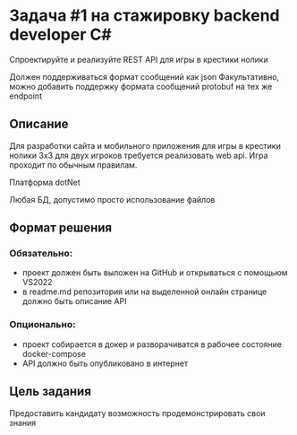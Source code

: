 # Задача #1 на стажировку backend developer C#

Спроектируйте и реализуйте REST API для игры в крестики нолики

Должен поддерживаться формат сообщений как json
Факультативно, можно добавить поддержку формата сообщений protobuf на тех же endpoint

## Описание

Для разработки сайта и мобильного приложения для игры в крестики нолики 3x3 для двух игроков требуется реализовать web api. Игра проходит по обычным правилам.

Платформа
dotNet

Любая БД, допустимо просто использование файлов

## Формат решения

### Обязательно:

- проект должен быть выложен на GitHub и открываться с помощьюм VS2022
- в readme.md репозитория или на выделенной онлайн странице должно быть описание API

### Опционально:
- проект собирается в докер и разворачиватся в рабочее состояние docker-compose
- API должно быть опубликовано в интернет

## Цель задания

Предоставить кандидату возможность продемонстрировать свои знания
